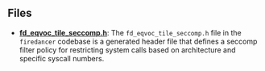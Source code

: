 
## Files
- **[fd_eqvoc_tile_seccomp.h](generated/fd_eqvoc_tile_seccomp.h.driver.md)**: The `fd_eqvoc_tile_seccomp.h` file in the `firedancer` codebase is a generated header file that defines a seccomp filter policy for restricting system calls based on architecture and specific syscall numbers.
